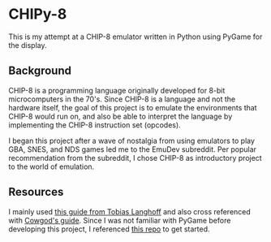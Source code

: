 # CHIPy-8

This is my attempt at a CHIP-8 emulator written in Python using PyGame for the display.

## Background
CHIP-8 is a programming language originally developed for 8-bit microcomputers in the 70's.  Since CHIP-8 is a language and not the hardware itself, the goal of this project is to emulate the environments that CHIP-8 would run on, and also be able to interpret the language by implementing the CHIP-8 instruction set (opcodes).

I began this project after a wave of nostalgia from using emulators to play GBA, SNES, and NDS games led me to the EmuDev subreddit.  Per popular recommendation from the subreddit, I chose CHIP-8 as introductory project to the world of emulation.

## Resources
I mainly used [this guide from Tobias Langhoff](https://tobiasvl.github.io/blog/write-a-chip-8-emulator/) and also cross referenced with [Cowgod's guide](http://devernay.free.fr/hacks/chip8/C8TECH10.HTM).  Since I was not familiar with PyGame before developing this project, I referenced [this repo](https://github.com/ThibaultNocchi/MyChip8Emulator) to get started.